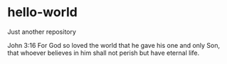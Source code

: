 # hello-world
Just another repository

John 3:16
For God so loved the world that he gave his one and only Son, that whoever believes in him shall not perish but have eternal life. 
